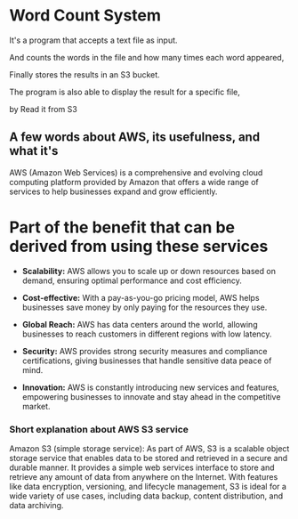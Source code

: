 # Word Count System

It's a program that accepts a text file as input.

And counts the words in the file and how many times each word appeared,

Finally stores the results in an S3 bucket.

The program is also able to display the result for a specific file,

by Read it from S3

## A few words about AWS, its usefulness, and what it's

AWS (Amazon Web Services) is a comprehensive and evolving cloud computing platform provided by Amazon that offers a wide range of services to help businesses expand and grow efficiently.

# **Part of the benefit that can be derived from using these services**
- **Scalability:** AWS allows you to scale up or down resources based on demand, ensuring optimal performance and cost efficiency.
   
- **Cost-effective:** With a pay-as-you-go pricing model, AWS helps businesses save money by only paying for the resources they use.

- **Global Reach:** AWS has data centers around the world, allowing businesses to reach customers in different regions with low latency.

- **Security:** AWS provides strong security measures and compliance certifications, giving businesses that handle sensitive data peace of mind.

- **Innovation:** AWS is constantly introducing new services and features, empowering businesses to innovate and stay ahead in the competitive market.

### Short explanation about AWS S3 service

Amazon S3 (simple storage service):
As part of AWS, S3 is a scalable object storage service that enables data to be stored and retrieved in a secure and durable manner. It provides a simple web services interface to store and retrieve any amount of data from anywhere on the Internet. With features like data encryption, versioning, and lifecycle management, S3 is ideal for a wide variety of use cases, including data backup, content distribution, and data archiving.

